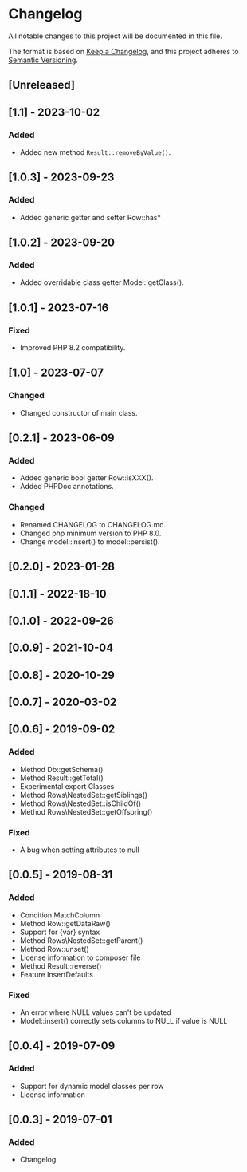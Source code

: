 # Changelog
All notable changes to this project will be documented in this file.

The format is based on [Keep a Changelog](https://keepachangelog.com/en/1.0.0/),
and this project adheres to [Semantic Versioning](https://semver.org/spec/v2.0.0.html).

## [Unreleased]

## [1.1] - 2023-10-02

### Added

- Added new method ```Result::removeByValue()```.

## [1.0.3] - 2023-09-23

### Added

- Added generic getter and setter Row::has*

## [1.0.2] - 2023-09-20

### Added

- Added overridable class getter Model::getClass().

## [1.0.1] - 2023-07-16

### Fixed

- Improved PHP 8.2 compatibility.

## [1.0] - 2023-07-07

### Changed

- Changed constructor of main class.

## [0.2.1] - 2023-06-09

### Added

- Added generic bool getter Row::isXXX().
- Added PHPDoc annotations.

### Changed

- Renamed CHANGELOG to CHANGELOG.md.
- Changed php minimum version to PHP 8.0.
- Change model::insert() to model::persist().

## [0.2.0] - 2023-01-28

## [0.1.1] - 2022-18-10

## [0.1.0] - 2022-09-26

## [0.0.9] - 2021-10-04

## [0.0.8] - 2020-10-29

## [0.0.7] - 2020-03-02

## [0.0.6] - 2019-09-02

### Added

- Method Db::getSchema()
- Method Result::getTotal()
- Experimental export Classes
- Method Rows\NestedSet::getSiblings()
- Method Rows\NestedSet::isChildOf()
- Method Rows\NestedSet::getOffspring()

### Fixed

- A bug when setting attributes to null

## [0.0.5] - 2019-08-31

### Added

- Condition MatchColumn
- Method Row::getDataRaw()
- Support for {var} syntax
- Method Rows\NestedSet::getParent()
- Method Row::unset()
- License information to composer file
- Method Result::reverse()
- Feature InsertDefaults

### Fixed

- An error where NULL values can't be updated
- Model::insert() correctly sets columns to NULL if value is NULL

## [0.0.4] - 2019-07-09 

### Added

- Support for dynamic model classes per row
- License information

## [0.0.3] - 2019-07-01

### Added

- Changelog